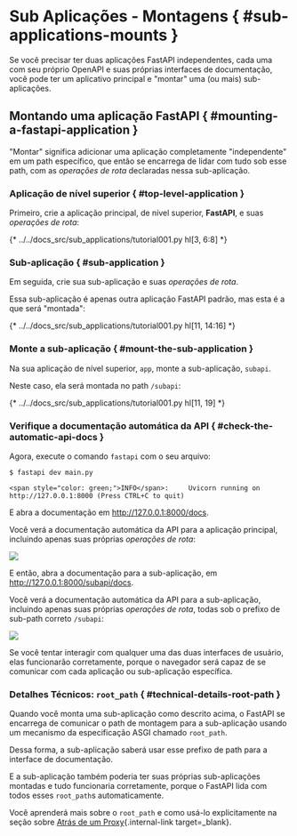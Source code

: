 # Sub Aplicações - Montagens { #sub-applications-mounts }

Se você precisar ter duas aplicações FastAPI independentes, cada uma com seu próprio OpenAPI e suas próprias interfaces de documentação, você pode ter um aplicativo principal e "montar" uma (ou mais) sub-aplicações.

## Montando uma aplicação **FastAPI** { #mounting-a-fastapi-application }

"Montar" significa adicionar uma aplicação completamente "independente" em um path específico, que então se encarrega de lidar com tudo sob esse path, com as _operações de rota_ declaradas nessa sub-aplicação.

### Aplicação de nível superior { #top-level-application }

Primeiro, crie a aplicação principal, de nível superior, **FastAPI**, e suas *operações de rota*:

{* ../../docs_src/sub_applications/tutorial001.py hl[3, 6:8] *}

### Sub-aplicação { #sub-application }

Em seguida, crie sua sub-aplicação e suas *operações de rota*.

Essa sub-aplicação é apenas outra aplicação FastAPI padrão, mas esta é a que será "montada":

{* ../../docs_src/sub_applications/tutorial001.py hl[11, 14:16] *}

### Monte a sub-aplicação { #mount-the-sub-application }

Na sua aplicação de nível superior, `app`, monte a sub-aplicação, `subapi`.

Neste caso, ela será montada no path `/subapi`:

{* ../../docs_src/sub_applications/tutorial001.py hl[11, 19] *}

### Verifique a documentação automática da API { #check-the-automatic-api-docs }

Agora, execute o comando `fastapi` com o seu arquivo:

<div class="termy">

```console
$ fastapi dev main.py

<span style="color: green;">INFO</span>:     Uvicorn running on http://127.0.0.1:8000 (Press CTRL+C to quit)
```

</div>

E abra a documentação em <a href="http://127.0.0.1:8000/docs" class="external-link" target="_blank">http://127.0.0.1:8000/docs</a>.

Você verá a documentação automática da API para a aplicação principal, incluindo apenas suas próprias _operações de rota_:

<img src="/img/tutorial/sub-applications/image01.png">

E então, abra a documentação para a sub-aplicação, em <a href="http://127.0.0.1:8000/subapi/docs" class="external-link" target="_blank">http://127.0.0.1:8000/subapi/docs</a>.

Você verá a documentação automática da API para a sub-aplicação, incluindo apenas suas próprias _operações de rota_, todas sob o prefixo de sub-path correto `/subapi`:

<img src="/img/tutorial/sub-applications/image02.png">

Se você tentar interagir com qualquer uma das duas interfaces de usuário, elas funcionarão corretamente, porque o navegador será capaz de se comunicar com cada aplicação ou sub-aplicação específica.

### Detalhes Técnicos: `root_path` { #technical-details-root-path }

Quando você monta uma sub-aplicação como descrito acima, o FastAPI se encarrega de comunicar o path de montagem para a sub-aplicação usando um mecanismo da especificação ASGI chamado `root_path`.

Dessa forma, a sub-aplicação saberá usar esse prefixo de path para a interface de documentação.

E a sub-aplicação também poderia ter suas próprias sub-aplicações montadas e tudo funcionaria corretamente, porque o FastAPI lida com todos esses `root_path`s automaticamente.

Você aprenderá mais sobre o `root_path` e como usá-lo explicitamente na seção sobre [Atrás de um Proxy](behind-a-proxy.md){.internal-link target=_blank}.
